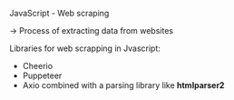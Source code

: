 JavaScript - Web scraping

-> Process of extracting data from websites

Libraries for web scrapping in Jvascript:
* Cheerio
* Puppeteer
* Axio
combined with a parsing library like __htmlparser2__
